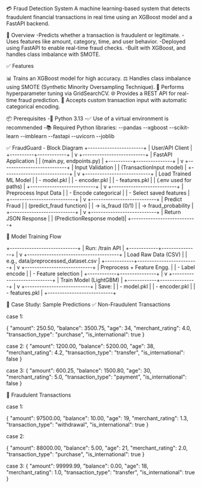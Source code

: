 💳 Fraud Detection System
A machine learning-based system that detects fraudulent financial transactions in real time using an XGBoost model and a FastAPI backend.

🚀 Overview
-Predicts whether a transaction is fraudulent or legitimate.
-Uses features like amount, category, time, and user behavior.
-Deployed using FastAPI to enable real-time fraud checks.
-Built with XGBoost, and handles class imbalance with SMOTE.


✅ Features

📊 Trains an XGBoost model for high accuracy.
⚖️ Handles class imbalance using SMOTE (Synthetic Minority Oversampling Technique).
🧠 Performs hyperparameter tuning via GridSearchCV.
🌐 Provides a REST API for real-time fraud prediction.
📝 Accepts custom transaction input with automatic categorical encoding.

📦 Prerequisites
-🐍 Python 3.13
-✅ Use of a virtual environment is recommended
-📚 Required Python libraries:
--pandas
--xgboost
--scikit-learn
--imblearn
--fastapi
--uvicorn
--joblib


✅ FraudGuard - Block Diagram
+-----------------------+
|    User/API Client    |
+----------+------------+
           |
           v
+--------------------------+
| FastAPI Application      |
|  (main.py, endpoints.py) |
+----------+---------------+
           |
           v
+---------------------------+
| Input Validation          |
| (TransactionInput model)  |
+---------------------------+
           |
           v
+---------------------------+
| Load Trained ML Model     |
| - model.pkl               |
| - encoder.pkl             |
| - features.pkl            |
| (.env used for paths)     |
+---------------------------+
           |
           v
+---------------------------+
| Preprocess Input Data     |
| - Encode categorical      |
| - Select saved features   |
+---------------------------+
           |
           v
+---------------------------+
| Predict Fraud             |
| (predict_fraud function)  |
| → is_fraud (0/1)          |
| → fraud_probability       |
+---------------------------+
           |
           v
+---------------------------+
| Return JSON Response      |
| (PredictionResponse model)|
+---------------------------+



🔁 Model Training Flow

+----------------------------+
| Run: /train API            |
+------------+---------------+
             |
             v
+--------------------------------------+
| Load Raw Data (CSV)                  |
| e.g., data/preprocessed_dataset.csv  |
+------------+-------------------------+
             |
             v
+----------------------------+
| Preprocess + Feature Engg. |
| - Label encode             |
| - Feature selection        |
+------------+---------------+
             |
             v
+----------------------------+
| Train Model (LightGBM)     |
+------------+---------------+
             |
             v
+---------------------------+
| Save:                     |
| - model.pkl               |
| - encoder.pkl             |
| - features.pkl            |
+---------------------------+


🧪 Case Study: Sample Predictions
✅ Non-Fraudulent Transactions


case 1:

 {
  "amount": 250.50,
  "balance": 3500.75,
  "age": 34,
  "merchant_rating": 4.0,
  "transaction_type": "purchase",
  "is_international": true
}

case 2:
 {
  "amount": 1200.00,
  "balance": 5200.00,
  "age": 38,
  "merchant_rating": 4.2,
  "transaction_type": "transfer",
  "is_international": false
}
 
case 3:
{
  "amount": 600.25,
  "balance": 1500.80,
  "age": 30,
  "merchant_rating": 5.0,
  "transaction_type": "payment",
  "is_international": false
}
 

🚨 Fraudulent Transactions

case 1:

 {
  "amount": 97500.00,
  "balance": 10.00,
  "age": 19,
  "merchant_rating": 1.3,
  "transaction_type": "withdrawal",
  "is_international": true
}

case 2:

 {
  "amount": 88000.00,
  "balance": 5.00,
  "age": 21,
  "merchant_rating": 2.0,
  "transaction_type": "purchase",
  "is_international": true
}

case 3:
{
  "amount": 99999.99,
  "balance": 0.00,
  "age": 18,
  "merchant_rating": 1.0,
  "transaction_type": "transfer",
  "is_international": true
}